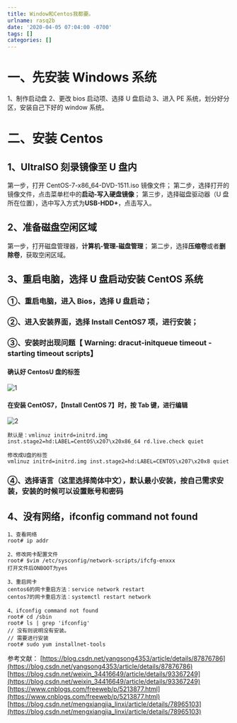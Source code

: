 ```yaml
---
title: Window和Centos我都要。
urlname: rasq2b
date: '2020-04-05 07:04:00 -0700'
tags: []
categories: []
---
```


# 一、先安装 Windows 系统

1、制作启动盘
2、更改 bios 启动项、选择 U 盘启动
3、进入 PE 系统，划分好分区，安装自己下好的 window 系统。

# 二、安装 Centos

## 1、UltraISO 刻录镜像至 U 盘内

第一步，打开 CentOS-7-x86_64-DVD-1511.iso 镜像文件；
第二步，选择打开的镜像文件，点击菜单栏中的**启动-写入硬盘镜像**；
第三步，选择磁盘驱动器（U 盘所在位置），选中写入方式为**USB-HDD+**，点击写入。

## 2、准备磁盘空闲区域

第一步，打开磁盘管理器，**计算机-管理-磁盘管理**；
第二步，选择**压缩卷**或者**删除卷**，获取空闲区域。

## 3、重启电脑，选择 U 盘启动安装 CentOS 系统

### ①、重启电脑，进入 Bios，选择 U 盘启动；

### ②、进入安装界面，选择 Install CentOS7 项，进行安装； 

### ③、安装时出现问题【 Warning: dracut-initqueue timeout - starting timeout scripts】

#### 确认好 CentosU 盘的标签

![1](/images/yuque/Window和Centos我都要。/1.png)

#### 在安装 CentOS7，【Install CentOS 7】时，按 Tab 键，进行编辑

![2](/images/yuque/Window和Centos我都要。/2.png)

```
默认是：vmlinuz initrd=initrd.img inst.stage2=hd:LABEL=CentOS\x207\x20x86_64 rd.live.check quiet

修改成U盘的标签
vmlinuz initrd=initrd.img inst.stage2=hd:LABEL=CENTOS\x207\x20x8 quiet

```

### ④、选择语言（这里选择简体中文），默认最小安装，按自己需求安装，安装的时候可以设置账号和密码

## 4、没有网络，ifconfig command not found

```
1、查看网络
root# ip addr

2、修改网卡配置文件
root# $vim /etc/sysconfig/network-scripts/ifcfg-enxxx
打开文件后ONBOOT为yes

3、重启网卡
centos6的网卡重启方法：service network restart
centos7的网卡重启方法：systemctl restart network

4、ifconfig command not found
root# cd /sbin
root# ls | grep 'ifconfig'
// 没有则说明没有安装。
// 需要进行安装
root# sudo yum installnet-tools
```

参考文献：
[https://blog.csdn.net/yangsong4353/article/details/87876786](https://blog.csdn.net/yangsong4353/article/details/87876786)
[https://blog.csdn.net/weixin_34416649/article/details/93367249](https://blog.csdn.net/weixin_34416649/article/details/93367249)
[https://www.cnblogs.com/freeweb/p/5213877.html](https://www.cnblogs.com/freeweb/p/5213877.html)
[https://blog.csdn.net/mengxiangjia_linxi/article/details/78965103](https://blog.csdn.net/mengxiangjia_linxi/article/details/78965103)
